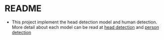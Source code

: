 # README
* This project  implement the head detection model and human detection. More detail about each model can be read at [head detection](http://192.168.0.232:8929/tienln4/ai_camera_detector/-/blob/master/docs/head.md) and [person detection](http://192.168.0.232:8929/tienln4/ai_camera_detector/-/blob/master/docs/person.md)